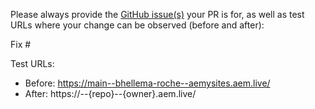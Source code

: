 Please always provide the [GitHub issue(s)](../issues) your PR is for, as well as test URLs where your change can be observed (before and after):

Fix #<gh-issue-id>

Test URLs:
- Before: https://main--bhellema-roche--aemysites.aem.live/
- After: https://<branch>--{repo}--{owner}.aem.live/
